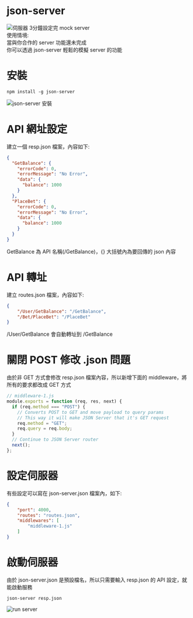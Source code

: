 # json-server
![伺服器](https://i.imgur.com/oIFoyj5.jpg)
3分鐘設定完 mock server  
使用情境:  
當與你合作的 server 功能還未完成  
你可以透過 json-server 輕鬆的模擬 server 的功能  

# 安裝
```shell
npm install -g json-server
```
![json-server 安裝](https://i.imgur.com/HEqW7lE.png)

# API 網址設定
建立一個 resp.json 檔案，內容如下:
```json
{
  "GetBalance": {
    "errorCode": 0,
    "errorMessage": "No Error",
    "data": {
      "balance": 1000
    }
  },
  "PlaceBet": {
    "errorCode": 0,
    "errorMessage": "No Error",
    "data": {
      "balance": 1000
    }
  }
}
```
GetBalance 為 API 名稱(/GetBalance)，{} 大括號內為要回傳的 json 內容

# API 轉址
建立 routes.json 檔案，內容如下:
```json
{
    "/User/GetBalance": "/GetBalance",
    "/Bet/PlaceBet": "/PlaceBet"
}
```
/User/GetBalance 會自動轉址到 /GetBalance

# 關閉 POST 修改 .json 問題
由於非 GET 方式會修改 resp.json 檔案內容，所以新增下面的 middleware，將所有的要求都改成 GET  方式
```javascript
// middleware-1.js
module.exports = function (req, res, next) {
  if (req.method === "POST") {
    // Converts POST to GET and move payload to query params
    // This way it will make JSON Server that it's GET request
    req.method = "GET";
    req.query = req.body;
  }
  // Continue to JSON Server router
  next();
};
```

# 設定伺服器
有些設定可以寫在 json-server.json 檔案內，如下:
```json
{
    "port": 4000,
    "routes": "routes.json",
    "middlewares": [
        "middleware-1.js"
    ]
}
```

# 啟動伺服器
由於 json-server.json 是預設檔名，所以只需要輸入 resp.json 的 API 設定，就能啟動服務
```shell
json-server resp.json
```
![run server](https://i.imgur.com/PSKDGV3.png)

